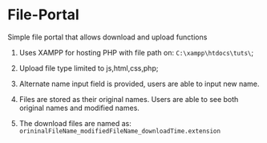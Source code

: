# File-Portal
Simple file portal that allows download and upload functions

1. Uses XAMPP for hosting PHP with file path on: `C:\xampp\htdocs\tuts\`;

2. Upload file type limited to js,html,css,php;

3. Alternate name input field is provided, users are able to input new name.

4. Files are stored as their original names. Users are able to see both original names and modified names.

5. The download files are named as: `orininalFileName_modifiedFileName_downloadTime.extension`
